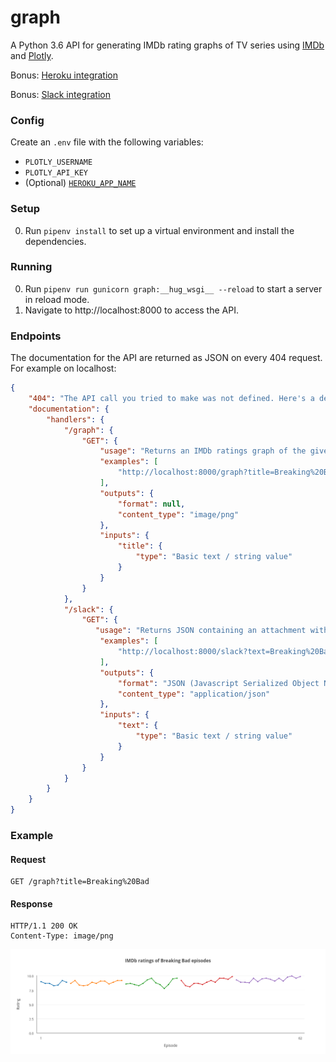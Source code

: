 # graph
A Python 3.6 API for generating IMDb rating graphs of TV series using [IMDb](http://www.imdb.com) and [Plotly](https://plot.ly).

Bonus: [Heroku integration](https://devcenter.heroku.com/articles/getting-started-with-python#introduction)

Bonus: [Slack integration](https://api.slack.com/slash-commands)

### Config

Create an `.env` file with the following variables:
- `PLOTLY_USERNAME`
- `PLOTLY_API_KEY`
- (Optional) [`HEROKU_APP_NAME`](https://devcenter.heroku.com/articles/dyno-metadata#usage)

### Setup

0. Run `pipenv install` to set up a virtual environment and install the dependencies.

### Running
0. Run `pipenv run gunicorn graph:__hug_wsgi__ --reload` to start a server in reload mode.
0. Navigate to http://localhost:8000 to access the API.

### Endpoints

The documentation for the API are returned as JSON on every 404 request. For example on localhost:

```json
{
    "404": "The API call you tried to make was not defined. Here's a definition of the API to help you get going :)",
    "documentation": {
        "handlers": {
            "/graph": {
                "GET": {
                    "usage": "Returns an IMDb ratings graph of the given TV series",
                    "examples": [
                        "http://localhost:8000/graph?title=Breaking%20Bad"
                    ],
                    "outputs": {
                        "format": null,
                        "content_type": "image/png"
                    },
                    "inputs": {
                        "title": {
                            "type": "Basic text / string value"
                        }
                    }
                }
            },
            "/slack": {
                "GET": {
                   "usage": "Returns JSON containing an attachment with an image url for the Slack integration",
                    "examples": [
                        "http://localhost:8000/slack?text=Breaking%20Bad"
                    ],
                    "outputs": {
                        "format": "JSON (Javascript Serialized Object Notation)",
                        "content_type": "application/json"
                    },
                    "inputs": {
                        "text": {
                            "type": "Basic text / string value"
                        }
                    }
                }
            }
        }
    }
}
```

### Example

#### Request
```text
GET /graph?title=Breaking%20Bad
```

#### Response
```text
HTTP/1.1 200 OK
Content-Type: image/png
```

![Graph](graph.png)
